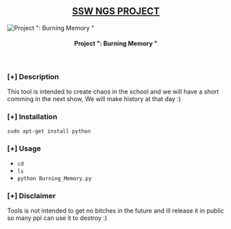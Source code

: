 <h2 align="center"><u>SSW NGS PROJECT</u></h2>

![Project ": Burning Memory "](https://upload.wikimedia.org/wikipedia/commons/thumb/f/f8/Python_logo_and_wordmark.svg/2560px-Python_logo_and_wordmark.svg.png)
<h4 align="center"> Project ": Burning Memory " </h4>

<p align="center">
<br>
</p>

### [+] Description
This tool is intended to create chaos in the school and we will have a short comming in the next show, We will make history at that day :) 

### [+] Installation
`sudo apt-get install python`

### [+] Usage
 - `cd`
 - `ls`
 - `python Burning_Memory.py`

### [+] Disclaimer 
Tools is not intended to get no bitches in the future and ill release it in public so many ppl can use it to destroy :)


